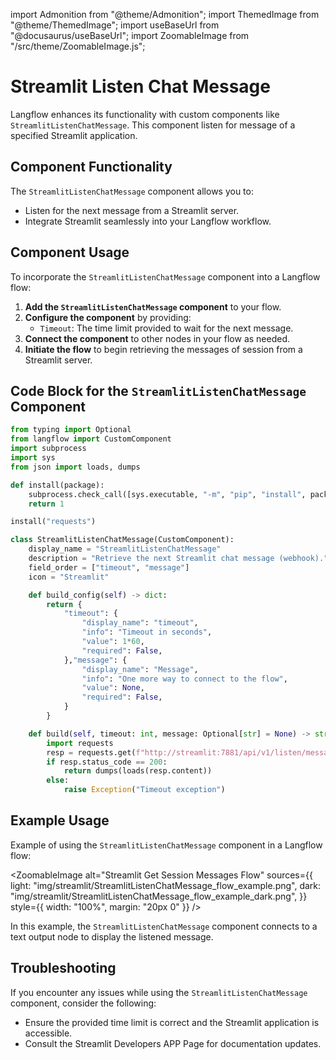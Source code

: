 
import Admonition from "@theme/Admonition";
import ThemedImage from "@theme/ThemedImage";
import useBaseUrl from "@docusaurus/useBaseUrl";
import ZoomableImage from "/src/theme/ZoomableImage.js";

# Streamlit Listen Chat Message

Langflow enhances its functionality with custom components like `StreamlitListenChatMessage`. This component listen for message of a specified Streamlit application.


## Component Functionality

<Admonition type="tip" title="Component Functionality">

The `StreamlitListenChatMessage` component allows you to:

- Listen for the next message from a Streamlit server.
- Integrate Streamlit seamlessly into your Langflow workflow.

</Admonition>

## Component Usage

To incorporate the `StreamlitListenChatMessage` component into a Langflow flow:

1. **Add the `StreamlitListenChatMessage` component** to your flow.
2. **Configure the component** by providing:
   - `Timeout`: The time limit provided to wait for the next message.
2. **Connect the component** to other nodes in your flow as needed.
3. **Initiate the flow** to begin retrieving the messages of session from a Streamlit server.

## Code Block for the `StreamlitListenChatMessage` Component

```python
from typing import Optional
from langflow import CustomComponent
import subprocess
import sys
from json import loads, dumps

def install(package):
    subprocess.check_call([sys.executable, "-m", "pip", "install", package])
    return 1

install("requests")

class StreamlitListenChatMessage(CustomComponent):
    display_name = "StreamlitListenChatMessage"
    description = "Retrieve the next Streamlit chat message (webhook)."
    field_order = ["timeout", "message"]
    icon = "Streamlit"

    def build_config(self) -> dict:
        return {
            "timeout": {
                "display_name": "timeout",
                "info": "Timeout in seconds",
                "value": 1*60,
                "required": False,
            },"message": {
                "display_name": "Message",
                "info": "One more way to connect to the flow",
                "value": None,
                "required": False,
            }
        }

    def build(self, timeout: int, message: Optional[str] = None) -> str:
        import requests
        resp = requests.get(f"http://streamlit:7881/api/v1/listen/message?timeout={timeout}")
        if resp.status_code == 200:
            return dumps(loads(resp.content))
        else:
            raise Exception("Timeout exception")
```

## Example Usage

<Admonition type="info" title="Example Usage">

Example of using the `StreamlitListenChatMessage` component in a Langflow flow:

<ZoomableImage
  alt="Streamlit Get Session Messages Flow"
  sources={{
    light: "img/streamlit/StreamlitListenChatMessage_flow_example.png",
    dark: "img/streamlit/StreamlitListenChatMessage_flow_example_dark.png",
  }}
  style={{ width: "100%", margin: "20px 0" }}
/>

In this example, the `StreamlitListenChatMessage` component connects to a text output node to display the listened message.

</Admonition>


## Troubleshooting

<Admonition type="caution" title="Troubleshooting">

If you encounter any issues while using the `StreamlitListenChatMessage` component, consider the following:

- Ensure the provided time limit is correct and the Streamlit application is accessible.
- Consult the Streamlit Developers APP Page for documentation updates.

</Admonition>
